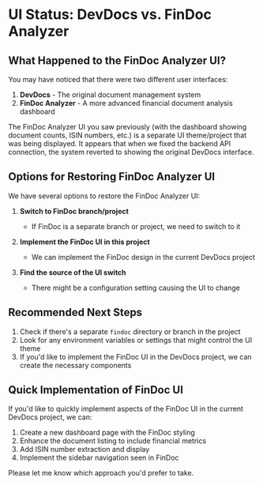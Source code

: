 # UI Status: DevDocs vs. FinDoc Analyzer

## What Happened to the FinDoc Analyzer UI?

You may have noticed that there were two different user interfaces:

1. **DevDocs** - The original document management system
2. **FinDoc Analyzer** - A more advanced financial document analysis dashboard

The FinDoc Analyzer UI you saw previously (with the dashboard showing document counts, ISIN numbers, etc.) is a separate UI theme/project that was being displayed. It appears that when we fixed the backend API connection, the system reverted to showing the original DevDocs interface.

## Options for Restoring FinDoc Analyzer UI

We have several options to restore the FinDoc Analyzer UI:

1. **Switch to FinDoc branch/project**
   - If FinDoc is a separate branch or project, we need to switch to it
   
2. **Implement the FinDoc UI in this project**
   - We can implement the FinDoc design in the current DevDocs project
   
3. **Find the source of the UI switch**
   - There might be a configuration setting causing the UI to change

## Recommended Next Steps

1. Check if there's a separate `findoc` directory or branch in the project
2. Look for any environment variables or settings that might control the UI theme
3. If you'd like to implement the FinDoc UI in the DevDocs project, we can create the necessary components

## Quick Implementation of FinDoc UI

If you'd like to quickly implement aspects of the FinDoc UI in the current DevDocs project, we can:

1. Create a new dashboard page with the FinDoc styling
2. Enhance the document listing to include financial metrics
3. Add ISIN number extraction and display
4. Implement the sidebar navigation seen in FinDoc

Please let me know which approach you'd prefer to take.
